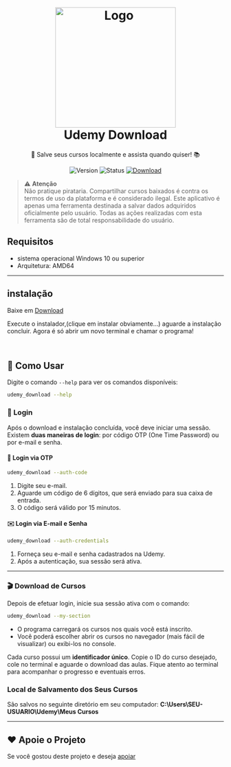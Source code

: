<div align="center">
  <h1>
    <img src="assets/favicon.ico" alt="Logo" width="280"><br>
    Udemy Download
  </h1>
  <p align="center">💾 Salve seus cursos localmente e assista quando quiser! 📚</p>

  <p align="center">
    <img src="https://img.shields.io/badge/Version-1.0.0.1-orange?style=flat-square" alt="Version">
    <img src="https://img.shields.io/badge/Status-Active-success?style=flat-square" alt="Status">
    <a href="https://github.com/PauloCesar-dev404/Udemy-Download/raw/refs/heads/main/versions/win-amd64-SETUP.exe" target="_blank">
      <img src="https://img.shields.io/badge/Download-latest-blue?style=flat-square" alt="Download">
    </a>
  </p>
</div>



>⚠️ **Atenção**  
Não pratique pirataria. Compartilhar cursos baixados é contra os termos de uso da plataforma e é considerado ilegal. Este aplicativo é apenas uma ferramenta destinada a salvar dados adquiridos oficialmente pelo usuário. Todas as ações realizadas com esta ferramenta são de total responsabilidade do usuário.

## Requisitos 

- sistema operacional Windows 10 ou superior
- Arquitetura: AMD64
---
## instalação

Baixe em [Download](https://github.com/PauloCesar-dev404/Udemy-Download/raw/refs/heads/main/versions/win-amd64-SETUP.exe)

Execute o instalador,(clique em instalar obviamente...) aguarde a instalação concluir.
Agora é só abrir um novo terminal e chamar o programa!

<br>

## 🚀 Como Usar

Digite o comando `--help` para ver os comandos disponíveis:

```bash
udemy_download --help
```

### 🔑 Login

Após o download e instalação concluída, você deve iniciar uma sessão. Existem **duas maneiras de login**: por código OTP (One Time Password) ou por e-mail e senha.

#### 🔐 Login via OTP
```bash
udemy_download --auth-code
```
1. Digite seu e-mail.  
2. Aguarde um código de 6 dígitos, que será enviado para sua caixa de entrada.  
3. O código será válido por 15 minutos.

#### ✉️ Login via E-mail e Senha
```bash
udemy_download --auth-credentials 
```
1. Forneça seu e-mail e senha cadastrados na Udemy.  
2. Após a autenticação, sua sessão será ativa.

---

### 🎬 Download de Cursos

Depois de efetuar login, inicie sua sessão ativa com o comando:
```bash
udemy_download --my-section
```

- O programa carregará os cursos nos quais você está inscrito.
- Você poderá escolher abrir os cursos no navegador (mais fácil de visualizar) ou exibi-los no console.

Cada curso possui um **identificador único**. Copie o ID do curso desejado, cole no terminal e aguarde o download das aulas. Fique atento ao terminal para acompanhar o progresso e eventuais erros.



### Local de Salvamento dos Seus Cursos

São salvos no seguinte diretório em seu computador: **C:\Users\SEU-USUARIO\Udemy\Meus Cursos**

---

## ❤️ Apoie o Projeto

Se você gostou deste projeto e deseja [apoiar](https://paulocesar-dev404.github.io/me-apoiando-online/)

